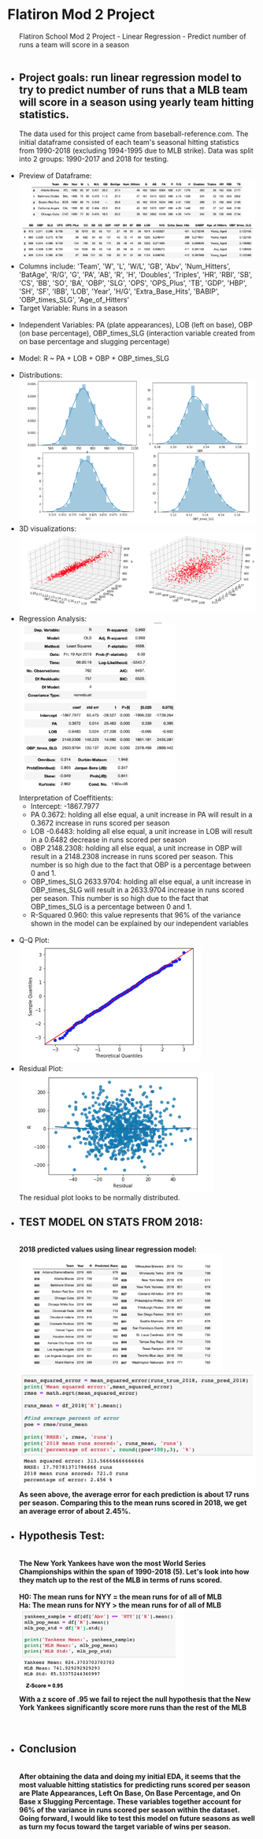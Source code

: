 <h1>Flatiron Mod 2 Project</h1>
<ul>
Flatiron School Mod 2 Project - Linear Regression - Predict number of runs a team will score in a season
<br><br>
<li><h2><b>Project goals: </b> run linear regression model to try to predict number of runs that a MLB team will score in a season using yearly team hitting statistics.<br></h2>
The data used for this project came from baseball-reference.com. The initial dataframe consisted of each team's seasonal hitting statistics from 1990-2018 (excluding 1994-1995 due to MLB strike). Data was split into 2 groups: 1990-2017 and 2018 for testing.<br><br></li>
<li>Preview of Dataframe:<br>

<img src='Images/Dataframe.png'>
</li>
<li>
Columns include: 'Team', 'W', 'L', 'W/L', 'GB', 'Abv', 'Num_Hitters', 'BatAge', 'R/G', 'G', 'PA', 'AB', 'R', 'H', 'Doubles', 'Triples', 'HR', 'RBI', 'SB', 'CS', 'BB', 'SO', 'BA', 'OBP', 'SLG', 'OPS', 'OPS_Plus', 'TB', 'GDP', 'HBP', 'SH', 'SF', 'IBB', 'LOB', 'Year', 'H/G', 'Extra_Base_Hits', 'BABIP', 'OBP_times_SLG', 'Age_of_Hitters'<br></li>
<li>Target Variable: Runs in a season<br><br></li>
<li>Independent Variables: PA (plate appearances), LOB (left on base), OBP (on base percentage), OBP_times_SLG (interaction variable created from on base percentage and slugging percentage)<br><br></li>
<li>Model: R ~ PA + LOB + OBP + OBP_times_SLG<br><br></li>

<li>Distributions:<br> <img src='Images/Distributions.png'> <br></li>

<li>3D visualizations:<br>  <img src='Images/3D.png'> <br></li>

<li>Regression Analysis:<br> <img src='Images/Model_Summary.png'><br>
Interpretation of Coeffitients: <ul><li>Intercept: -1867.7977</li>
  <li>PA 0.3672: holding all else equal, a unit increase in PA will result in a 0.3672 increase in runs scored per season</li>
  <li>LOB -0.6483: holding all else equal, a unit increase in LOB will result in a 0.6482 decrease in runs scored per season</li>
  <li>OBP 2148.2308: holding all else equal, a unit increase in OBP will result in a 2148.2308 increase in runs scored per season. This number is so high due to the fact that OBP is a percentage between 0 and 1.</li>
  <li>OBP_times_SLG 2633.9704: holding all else equal, a unit increase in OBP_times_SLG will result in a 2633.9704 increase in runs scored per season. This number is so high due to the fact that OBP_times_SLG is a percentage between 0 and 1.</li>
  <li>R-Squared 0.960: this value represents that 96% of the variance shown in the model can be explained by our independent variables</li>
</ul><br></li>

<li>Q-Q Plot:<br> <img src='Images/q_q_plot.png'> <br></li>
<li>Residual Plot:<br> <img src='Images/Residuals.png'><br>
The residual plot looks to be normally distributed.</li>

<li><h2><b> TEST MODEL ON STATS FROM 2018:</h2><br>
2018 predicted values using linear regression model:<br>
<img src='Images/2018_Predicted_Vals.png'><br>
  <img src='Images/2018_RMSE.png'><br>
  As seen above, the average error for each prediction is about 17 runs per season. Comparing this to the mean runs scored in 2018, we get an average error of about 2.45%.</li>

<li><h2>Hypothesis Test:</h2><br>
The New York Yankees have won the most World Series Championships within the span of 1990-2018 (5). Let's look into how they match up to the rest of the MLB in terms of runs scored.<br><br>
H0: The mean runs for NYY = the mean runs for of all of MLB<br>
Ha: The mean runs for NYY > the mean runs for of all of MLB<br>
<img src='Images/Hypothesis_Test.png'><br>
  <b>With a z score of .95 we fail to reject the null hypothesis that the New York Yankees significantly score more runs than the rest of the MLB</li><br><br>

<li><h2>Conclusion</h2><br>
After obtaining the data and doing my initial EDA, it seems that the most valuable hitting statistics for predicting runs scored per season are Plate Appearances, Left On Base, On Base Percentage, and On Base x Slugging Percentage. These variables together account for 96% of the variance in runs scored per season within the dataset. Going forward, I would like to test this model on future seasons as well as turn my focus toward the target variable of wins per season. 
  </li>
</ul>
